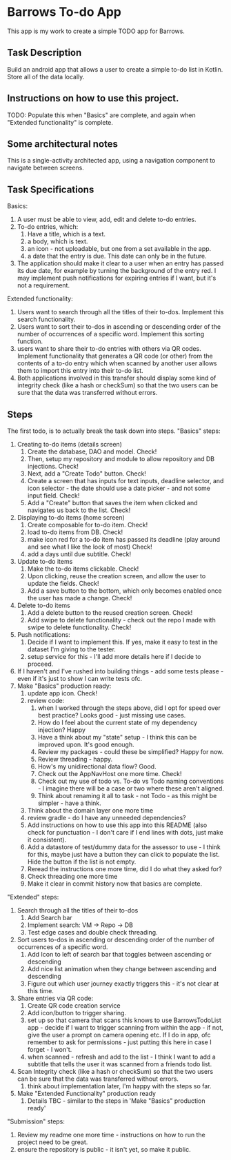 # Barrows To-do App
This app is my work to create a simple TODO app for Barrows.

## Task Description
Build an android app that allows a user to create a simple to-do list in Kotlin.
Store all of the data locally.

## Instructions on how to use this project.
TODO: Populate this when "Basics" are complete, and again when "Extended functionality" is complete.

## Some architectural notes
This is a single-activity architected app, using a navigation component to navigate between screens.

## Task Specifications
Basics:
1. A user must be able to view, add, edit and delete to-do entries.
2. To-do entries, which:
   1. Have a title, which is a text.
   2. a body, which is text.
   3. an icon - not uploadable, but one from a set available in the app.
   4. a date that the entry is due. This date can only be in the future.
3. The application should make it clear to a user when an entry has passed its due date, for example by turning the background of the entry red.
I may implement push notifications for expiring entries if I want, but it's not a requirement.

Extended functionality:
1. Users want to search through all the titles of their to-dos. Implement this search functionality.
2. Users want to sort their to-dos in ascending or descending order of the number of occurrences of a specific word. Implement this sorting function.
3. users want to share their to-do entries with others via QR codes. Implement functionality that generates a QR code (or other) from the contents of a to-do entry which when scanned by another user allows them to import this entry into their to-do list.
4. Both applications involved in this transfer should display some kind of integrity check (like a hash or checkSum) so that the two users can be sure that the data was transferred without errors.

## Steps
The first todo, is to actually break the task down into steps.
"Basics" steps:
1. Creating to-do items (details screen)
   1. Create the database, DAO and model. Check!
   2. Then, setup my repository and module to allow repository and DB injections. Check!
   3. Next, add a "Create Todo" button. Check!
   4. Create a screen that has inputs for text inputs, deadline selector, and icon selector - the date should use a date picker - and not some input field. Check!
   5. Add a "Create" button that saves the item when clicked and navigates us back to the list. Check!
2. Displaying to-do items (home screen)
   1. Create composable for to-do item. Check!
   2. load to-do items from DB. Check! 
   3. make icon red for a to-do item has passed its deadline (play around and see what I like the look of most) Check!
   4. add a days until due subtitle. Check!
3. Update to-do items
   1. Make the to-do items clickable. Check!
   2. Upon clicking, reuse the creation screen, and allow the user to update the fields. Check!
   3. Add a save button to the bottom, which only becomes enabled once the user has made a change. Check!
4. Delete to-do items
   1. Add a delete button to the reused creation screen. Check!
   2. Add swipe to delete functionality - check out the repo I made with swipe to delete functionality. Check!
5. Push notifications:
   1. Decide if I want to implement this. If yes, make it easy to test in the dataset I'm giving to the tester.
   2. setup service for this - I'll add more details here if I decide to proceed.
6. If I haven't and I've rushed into building things - add some tests please - even if it's just to show I can write tests ofc.
7. Make "Basics" production ready:
   1. update app icon. Check!
   2. review code:
      1. when I worked through the steps above, did I opt for speed over best practice? Looks good - just missing use cases.
      2. How do I feel about the current state of my dependency injection? Happy
      3. Have a think about my "state" setup - I think this can be improved upon. It's good enough.
      4. Review my packages - could these be simplified? Happy for now.
      5. Review threading - happy.
      6. How's my unidirectional data flow? Good.
      7. Check out the AppNavHost one more time. Check!
      8. Check out my use of todo vs. To-do vs Todo naming conventions - I imagine there will be a case or two where these aren't aligned.
      9. Think about renaming it all to task - not Todo - as this might be simpler - have a think.
   3. Think about the domain layer one more time
   4. review gradle - do I have any unneeded dependencies?
   5. Add instructions on how to use this app into this README (also check for punctuation - I don't care if I end lines with dots, just make it consistent). 
   6. Add a datastore of test/dummy data for the assessor to use - I think for this, maybe just have a button they can click to populate the list. Hide the button if the list is not empty.
   7. Reread the instructions one more time, did I do what they asked for?
   8. Check threading one more time
   9. Make it clear in commit history now that basics are complete.

"Extended" steps:
1. Search through all the titles of their to-dos
   1. Add Search bar
   2. Implement search: VM -> Repo -> DB
   3. Test edge cases and double check threading.
2. Sort users to-dos in ascending or descending order of the number of occurrences of a specific word.
   1. Add Icon to left of search bar that toggles between ascending or descending
   2. Add nice list animation when they change between ascending and descending
   3. Figure out which user journey exactly triggers this - it's not clear at this time.
3. Share entries via QR code: 
   1. Create QR code creation service
   2. Add icon/button to trigger sharing.
   3. set up so that camera that scans this knows to use BarrowsTodoList app - decide if I want to trigger scanning from within the app - if not, give the user a prompt on camera opening etc. If I do in app, ofc remember to ask for permissions - just putting this here in case I forget - I won't.
   4. when scanned - refresh and add to the list - I think I want to add a subtitle that tells the user it was scanned from a friends todo list.
4. Scan Integrity check (like a hash or checkSum) so that the two users can be sure that the data was transferred without errors.
   1. think about implementation later, I'm happy with the steps so far.
5. Make "Extended Functionality" production ready
   1. Details TBC - similar to the steps in 'Make "Basics" production ready'

"Submission" steps:
1. Review my readme one more time - instructions on how to run the project need to be great.
2. ensure the repository is public - it isn't yet, so make it public.